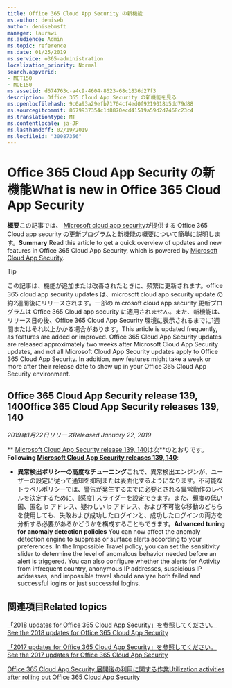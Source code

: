 ```yaml
---
title: Office 365 Cloud App Security の新機能
ms.author: deniseb
author: denisebmsft
manager: laurawi
ms.audience: Admin
ms.topic: reference
ms.date: 01/25/2019
ms.service: o365-administration
localization_priority: Normal
search.appverid:
- MET150
- MOE150
ms.assetid: d674763c-a4c9-4604-8623-68c1836d27f3
description: Office 365 Cloud App Security の新機能を見る
ms.openlocfilehash: 9c0a93a29efb71704cf4ed0f9219018b5dd79d88
ms.sourcegitcommit: 8679937354c1d8870ecd41519a59d2d7468c23c4
ms.translationtype: MT
ms.contentlocale: ja-JP
ms.lasthandoff: 02/19/2019
ms.locfileid: "30087356"
---
```

# <a name="what-is-new-in-office-365-cloud-app-security"></a><span data-ttu-id="11f7d-103">Office 365 Cloud App Security の新機能</span><span class="sxs-lookup"><span data-stu-id="11f7d-103">What is new in Office 365 Cloud App Security</span></span>

<span data-ttu-id="11f7d-104">**概要**この記事では、 [Microsoft cloud app security](https://aka.ms/whatiscas)が提供する Office 365 Cloud app security の更新プログラムと新機能の概要について簡単に説明します。</span><span class="sxs-lookup"><span data-stu-id="11f7d-104">**Summary** Read this article to get a quick overview of updates and new features in Office 365 Cloud App Security, which is powered by [Microsoft Cloud App Security](https://aka.ms/whatiscas).</span></span>
  
> [!TIP]
> <span data-ttu-id="11f7d-p101">この記事は、機能が追加または改善されたときに、頻繁に更新されます。office 365 cloud app security updates は、microsoft cloud app security update の約2週間後にリリースされます。一部の microsoft cloud app security 更新プログラムは Office 365 Cloud app security に適用されません。また、新機能は、リリース日の後、Office 365 Cloud App Security 環境に表示されるまでに1週間またはそれ以上かかる場合があります。</span><span class="sxs-lookup"><span data-stu-id="11f7d-p101">This article is updated frequently, as features are added or improved. Office 365 Cloud App Security updates are released approximately two weeks after Microsoft Cloud App Security updates, and not all Microsoft Cloud App Security updates apply to Office 365 Cloud App Security. In addition, new features might take a week or more after their release date to show up in your Office 365 Cloud App Security environment.</span></span>

## <a name="office-365-cloud-app-security-releases-139-140"></a><span data-ttu-id="11f7d-108">Office 365 Cloud App Security release 139, 140</span><span class="sxs-lookup"><span data-stu-id="11f7d-108">Office 365 Cloud App Security releases 139, 140</span></span>

<span data-ttu-id="11f7d-109">*2019年1月22日リリース*</span><span class="sxs-lookup"><span data-stu-id="11f7d-109">*Released January 22, 2019*</span></span>

<span data-ttu-id="11f7d-110">\*\* [Microsoft Cloud App Security release 139, 140](https://docs.microsoft.com/cloud-app-security/release-notes#cloud-app-security-release-139-140)は次\*\*のとおりです。</span><span class="sxs-lookup"><span data-stu-id="11f7d-110">**Following [Microsoft Cloud App Security releases 139, 140](https://docs.microsoft.com/cloud-app-security/release-notes#cloud-app-security-release-139-140)**:</span></span>

- <span data-ttu-id="11f7d-p102">**異常検出ポリシーの高度なチューニング**これで、異常検出エンジンが、ユーザーの設定に従って通知を抑制または表面化するようになります。不可能なトラベルポリシーでは、警告が発生するまでに必要とされる異常動作のレベルを決定するために、[感度] スライダーを設定できます。また、頻度の低い国、匿名 ip アドレス、疑わしい ip アドレス、および不可能な移動のどちらを使用しても、失敗および成功したログインと、成功したログインの両方を分析する必要があるかどうかを構成することもできます。</span><span class="sxs-lookup"><span data-stu-id="11f7d-p102">**Advanced tuning for anomaly detection policies** You can now affect the anomaly detection engine to suppress or surface alerts according to your preferences. In the Impossible Travel policy, you can set the sensitivity slider to determine the level of anomalous behavior needed before an alert is triggered. You can also configure whether the alerts for Activity from infrequent country, anonymous IP addresses, suspicious IP addresses, and impossible travel should analyze both failed and successful logins or just successful logins.</span></span> 

## <a name="related-topics"></a><span data-ttu-id="11f7d-114">関連項目</span><span class="sxs-lookup"><span data-stu-id="11f7d-114">Related topics</span></span>

[<span data-ttu-id="11f7d-115">「2018 updates for Office 365 Cloud App Security」を参照してください。</span><span class="sxs-lookup"><span data-stu-id="11f7d-115">See the 2018 updates for Office 365 Cloud App Security</span></span>](new-in-office-365-cas-2018.md)

[<span data-ttu-id="11f7d-116">「2017 updates for Office 365 Cloud App Security」を参照してください。</span><span class="sxs-lookup"><span data-stu-id="11f7d-116">See the 2017 updates for Office 365 Cloud App Security</span></span>](new-in-office-365-cas-2017.md)
    
[<span data-ttu-id="11f7d-117">Office 365 Cloud App Security 展開後の利用に関する作業</span><span class="sxs-lookup"><span data-stu-id="11f7d-117">Utilization activities after rolling out Office 365 Cloud App Security</span></span>](utilization-activities-for-ocas.md)